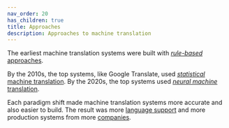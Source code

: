 ```yaml
---
nav_order: 20
has_children: true
title: Approaches
description: Approaches to machine translation
---
```


The earliest machine translation systems were built with [*rule-based* approaches](rule-based-machine-translation.md).

By the 2010s, the top systems, like Google Translate, used [*statistical* machine translation](statistical-machine-translation.md).  By the 2020s, the top systems used [*neural machine* translation](neural-machine-translation.md).

Each paradigm shift made machine translation systems more accurate and also easier to build.  The result was more [language support](/languages/languages.md) and more production systems from more [companies](/industry/companies.md).
